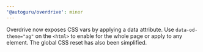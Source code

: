```yaml
---
'@autoguru/overdrive': minor
---
```


Overdrive now exposes CSS vars by applying a data attribute. Use
`data-od-theme="ag"` on the `<html>` to enable for the whole page or apply to
any element. The global CSS reset has also been simplified.
